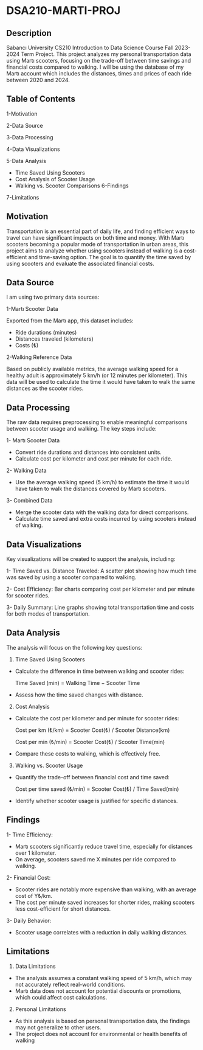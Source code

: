 # DSA210-MARTI-PROJ

## Description

Sabancı University CS210 Introduction to Data Science Course Fall 2023-2024 Term Project.
This project analyzes my personal transportation data using Martı scooters, focusing on the trade-off between time savings and financial costs compared to walking. I will be using the database of my Martı account which includes the distances, times and prices of each ride between 2020 and 2024.

## Table of Contents
1-Motivation

2-Data Source

3-Data Processing

4-Data Visualizations

5-Data Analysis

  * Time Saved Using Scooters
  * Cost Analysis of Scooter Usage
  * Walking vs. Scooter Comparisons
6-Findings

7-Limitations


## Motivation

Transportation is an essential part of daily life, and finding efficient ways to travel can have significant impacts on both time and money. With Martı scooters becoming a popular mode of transportation in urban areas, this project aims to analyze whether using scooters instead of walking is a cost-efficient and time-saving option. The goal is to quantify the time saved by using scooters and evaluate the associated financial costs.

## Data Source
I am using two primary data sources:

1-Martı Scooter Data

Exported from the Martı app, this dataset includes:

* Ride durations (minutes)
* Distances traveled (kilometers)
* Costs (₺)
  
2-Walking Reference Data

Based on publicly available metrics, the average walking speed for a healthy adult is approximately 5 km/h (or 12 minutes per kilometer). This data will be used to calculate the time it would have taken to walk the same distances as the scooter rides.

## Data Processing

The raw data requires preprocessing to enable meaningful comparisons between scooter usage and walking. The key steps include:

1- Martı Scooter Data

 * Convert ride durations and distances into consistent units.
 * Calculate cost per kilometer and cost per minute for each ride.
   
2- Walking Data

 * Use the average walking speed (5 km/h) to estimate the time it would have taken to walk the distances covered by Martı scooters.

3- Combined Data

 * Merge the scooter data with the walking data for direct comparisons.
 * Calculate time saved and extra costs incurred by using scooters instead of walking.

## Data Visualizations

Key visualizations will be created to support the analysis, including:

1- Time Saved vs. Distance Traveled: A scatter plot showing how much time was saved by using a scooter compared to walking.

2- Cost Efficiency: Bar charts comparing cost per kilometer and per minute for scooter rides.

3- Daily Summary: Line graphs showing total transportation time and costs for both modes of transportation.

## Data Analysis
The analysis will focus on the following key questions:

1. Time Saved Using Scooters
 * Calculate the difference in time between walking and scooter rides:

     Time Saved (min) = Walking Time − Scooter Time

 * Assess how the time saved changes with distance.
2. Cost Analysis

 * Calculate the cost per kilometer and per minute for scooter rides:

     Cost per km (₺/km) = Scooter Cost(₺) / Scooter Distance(km)

     Cost per min (₺/min) = Scooter Cost(₺) / Scooter Time(min)
​
 
 * Compare these costs to walking, which is effectively free.
   
3. Walking vs. Scooter Usage

 * Quantify the trade-off between financial cost and time saved:

    Cost per time saved (₺/min) = Scooter Cost(₺) / Time Saved(min)
​
 * Identify whether scooter usage is justified for specific distances.

## Findings

1- Time Efficiency:

 * Martı scooters significantly reduce travel time, especially for distances over 1 kilometer.
 * On average, scooters saved me X minutes per ride compared to walking.

2- Financial Cost:

 * Scooter rides are notably more expensive than walking, with an average cost of Y₺/km.
 * The cost per minute saved increases for shorter rides, making scooters less cost-efficient for short distances.

3- Daily Behavior:

 * Scooter usage correlates with a reduction in daily walking distances.

## Limitations

1. Data Limitations

 * The analysis assumes a constant walking speed of 5 km/h, which may not accurately reflect real-world conditions.
 * Martı data does not account for potential discounts or promotions, which could affect cost calculations.

2. Personal Limitations

 * As this analysis is based on personal transportation data, the findings may not generalize to other users.
 * The project does not account for environmental or health benefits of walking




